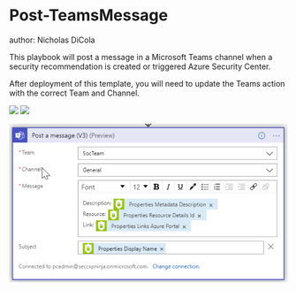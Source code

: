 # Post-TeamsMessage
author: Nicholas DiCola

This playbook will post a message in a Microsoft Teams channel when a security recommendation is created or triggered Azure Security Center.

After deployment of this template, you will need to update the Teams action with the correct Team and Channel.

<a href="https://portal.azure.com/#create/Microsoft.Template/uri/https%3A%2F%2Fraw.githubusercontent.com%2FAzure%2FAzure-Security-Center%2Fmaster%2FWorkflow%20automation%2FPost-TeamsMessage%2Fazuredeploy.json" target="_blank">
<img src="https://aka.ms/deploytoazurebutton""/></a>

<a href="https://portal.azure.us/#create/Microsoft.Template/uri/https%3A%2F%2Fraw.githubusercontent.com%2FAzure%2FAzure-Security-Center%2Fmaster%2FWorkflow%20automation%2FPost-TeamsMessage%2Fazuredeploy.json" target="_blank">
<img src="https://aka.ms/deploytoazuregovbutton"/>
</a>

![Teams workflow action](./teams.png?raw=true)